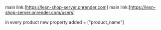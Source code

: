 <!-- database info -->

main link:[https://lesn-shop-server.onrender.com]
main link:[https://lesn-shop-server.onrender.com/users]

in every product new property added = ["product_name"]